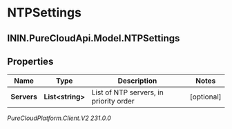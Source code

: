 # NTPSettings

## ININ.PureCloudApi.Model.NTPSettings

## Properties

|Name | Type | Description | Notes|
|------------ | ------------- | ------------- | -------------|
| **Servers** | **List&lt;string&gt;** | List of NTP servers, in priority order | [optional] |



_PureCloudPlatform.Client.V2 231.0.0_
